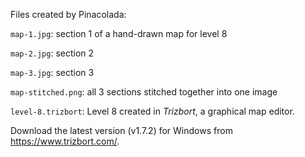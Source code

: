 Files created by Pinacolada:

`map-1.jpg`: section 1 of a hand-drawn map for level 8

`map-2.jpg`: section 2

`map-3.jpg`: section 3

`map-stitched.png`: all 3 sections stitched together into one image

`level-8.trizbort`: Level 8 created in _Trizbort_, a graphical map editor.

Download the latest version (v1.7.2) for Windows from https://www.trizbort.com/.